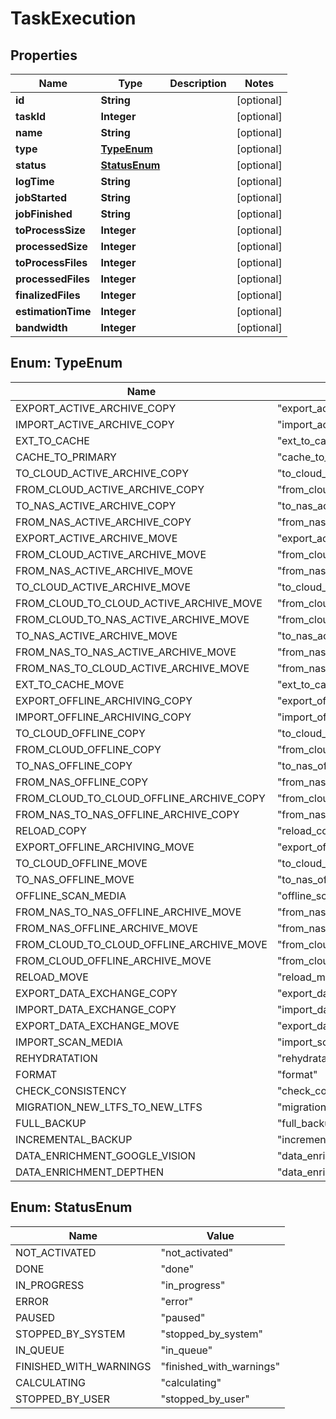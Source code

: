 

# TaskExecution

## Properties

Name | Type | Description | Notes
------------ | ------------- | ------------- | -------------
**id** | **String** |  |  [optional]
**taskId** | **Integer** |  |  [optional]
**name** | **String** |  |  [optional]
**type** | [**TypeEnum**](#TypeEnum) |  |  [optional]
**status** | [**StatusEnum**](#StatusEnum) |  |  [optional]
**logTime** | **String** |  |  [optional]
**jobStarted** | **String** |  |  [optional]
**jobFinished** | **String** |  |  [optional]
**toProcessSize** | **Integer** |  |  [optional]
**processedSize** | **Integer** |  |  [optional]
**toProcessFiles** | **Integer** |  |  [optional]
**processedFiles** | **Integer** |  |  [optional]
**finalizedFiles** | **Integer** |  |  [optional]
**estimationTime** | **Integer** |  |  [optional]
**bandwidth** | **Integer** |  |  [optional]



## Enum: TypeEnum

Name | Value
---- | -----
EXPORT_ACTIVE_ARCHIVE_COPY | &quot;export_active_archive_copy&quot;
IMPORT_ACTIVE_ARCHIVE_COPY | &quot;import_active_archive_copy&quot;
EXT_TO_CACHE | &quot;ext_to_cache&quot;
CACHE_TO_PRIMARY | &quot;cache_to_primary&quot;
TO_CLOUD_ACTIVE_ARCHIVE_COPY | &quot;to_cloud_active_archive_copy&quot;
FROM_CLOUD_ACTIVE_ARCHIVE_COPY | &quot;from_cloud_active_archive_copy&quot;
TO_NAS_ACTIVE_ARCHIVE_COPY | &quot;to_nas_active_archive_copy&quot;
FROM_NAS_ACTIVE_ARCHIVE_COPY | &quot;from_nas_active_archive_copy&quot;
EXPORT_ACTIVE_ARCHIVE_MOVE | &quot;export_active_archive_move&quot;
FROM_CLOUD_ACTIVE_ARCHIVE_MOVE | &quot;from_cloud_active_archive_move&quot;
FROM_NAS_ACTIVE_ARCHIVE_MOVE | &quot;from_nas_active_archive_move&quot;
TO_CLOUD_ACTIVE_ARCHIVE_MOVE | &quot;to_cloud_active_archive_move&quot;
FROM_CLOUD_TO_CLOUD_ACTIVE_ARCHIVE_MOVE | &quot;from_cloud_to_cloud_active_archive_move&quot;
FROM_CLOUD_TO_NAS_ACTIVE_ARCHIVE_MOVE | &quot;from_cloud_to_nas_active_archive_move&quot;
TO_NAS_ACTIVE_ARCHIVE_MOVE | &quot;to_nas_active_archive_move&quot;
FROM_NAS_TO_NAS_ACTIVE_ARCHIVE_MOVE | &quot;from_nas_to_nas_active_archive_move&quot;
FROM_NAS_TO_CLOUD_ACTIVE_ARCHIVE_MOVE | &quot;from_nas_to_cloud_active_archive_move&quot;
EXT_TO_CACHE_MOVE | &quot;ext_to_cache_move&quot;
EXPORT_OFFLINE_ARCHIVING_COPY | &quot;export_offline_archiving_copy&quot;
IMPORT_OFFLINE_ARCHIVING_COPY | &quot;import_offline_archiving_copy&quot;
TO_CLOUD_OFFLINE_COPY | &quot;to_cloud_offline_copy&quot;
FROM_CLOUD_OFFLINE_COPY | &quot;from_cloud_offline_copy&quot;
TO_NAS_OFFLINE_COPY | &quot;to_nas_offline_copy&quot;
FROM_NAS_OFFLINE_COPY | &quot;from_nas_offline_copy&quot;
FROM_CLOUD_TO_CLOUD_OFFLINE_ARCHIVE_COPY | &quot;from_cloud_to_cloud_offline_archive_copy&quot;
FROM_NAS_TO_NAS_OFFLINE_ARCHIVE_COPY | &quot;from_nas_to_nas_offline_archive_copy&quot;
RELOAD_COPY | &quot;reload_copy&quot;
EXPORT_OFFLINE_ARCHIVING_MOVE | &quot;export_offline_archiving_move&quot;
TO_CLOUD_OFFLINE_MOVE | &quot;to_cloud_offline_move&quot;
TO_NAS_OFFLINE_MOVE | &quot;to_nas_offline_move&quot;
OFFLINE_SCAN_MEDIA | &quot;offline_scan_media&quot;
FROM_NAS_TO_NAS_OFFLINE_ARCHIVE_MOVE | &quot;from_nas_to_nas_offline_archive_move&quot;
FROM_NAS_OFFLINE_ARCHIVE_MOVE | &quot;from_nas_offline_archive_move&quot;
FROM_CLOUD_TO_CLOUD_OFFLINE_ARCHIVE_MOVE | &quot;from_cloud_to_cloud_offline_archive_move&quot;
FROM_CLOUD_OFFLINE_ARCHIVE_MOVE | &quot;from_cloud_offline_archive_move&quot;
RELOAD_MOVE | &quot;reload_move&quot;
EXPORT_DATA_EXCHANGE_COPY | &quot;export_data_exchange_copy&quot;
IMPORT_DATA_EXCHANGE_COPY | &quot;import_data_exchange_copy&quot;
EXPORT_DATA_EXCHANGE_MOVE | &quot;export_data_exchange_move&quot;
IMPORT_SCAN_MEDIA | &quot;import_scan_media&quot;
REHYDRATATION | &quot;rehydratation&quot;
FORMAT | &quot;format&quot;
CHECK_CONSISTENCY | &quot;check_consistency&quot;
MIGRATION_NEW_LTFS_TO_NEW_LTFS | &quot;migration_new_ltfs_to_new_ltfs&quot;
FULL_BACKUP | &quot;full_backup&quot;
INCREMENTAL_BACKUP | &quot;incremental_backup&quot;
DATA_ENRICHMENT_GOOGLE_VISION | &quot;data_enrichment_google_vision&quot;
DATA_ENRICHMENT_DEPTHEN | &quot;data_enrichment_depthen&quot;



## Enum: StatusEnum

Name | Value
---- | -----
NOT_ACTIVATED | &quot;not_activated&quot;
DONE | &quot;done&quot;
IN_PROGRESS | &quot;in_progress&quot;
ERROR | &quot;error&quot;
PAUSED | &quot;paused&quot;
STOPPED_BY_SYSTEM | &quot;stopped_by_system&quot;
IN_QUEUE | &quot;in_queue&quot;
FINISHED_WITH_WARNINGS | &quot;finished_with_warnings&quot;
CALCULATING | &quot;calculating&quot;
STOPPED_BY_USER | &quot;stopped_by_user&quot;



